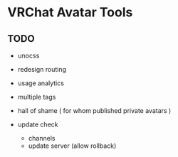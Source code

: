 # VRChat Avatar Tools

## TODO

- unocss
- redesign routing
- usage analytics

- multiple tags
- hall of shame ( for whom published private avatars )
- update check
  - channels
  - update server (allow rollback)
